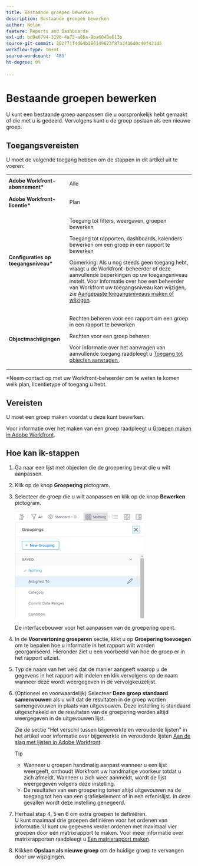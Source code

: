 ```yaml
---
title: Bestaande groepen bewerken
description: Bestaande groepen bewerken
author: Nolan
feature: Reports and Dashboards
exl-id: bd9e6794-3196-4a73-a86a-9ba6048e613b
source-git-commit: 302771f4d64b386149623f87a3436d0c40f421d5
workflow-type: tm+mt
source-wordcount: '483'
ht-degree: 0%

---
```


# Bestaande groepen bewerken

<!--
<p data-mc-conditions="QuicksilverOrClassic.Draft mode">(NOTE: This is the third part of a former artcle split in 3: two how-tos and one refernece article about creating and customizing groupings)</p>
-->

U kunt een bestaande groep aanpassen die u oorspronkelijk hebt gemaakt of die met u is gedeeld. Vervolgens kunt u de groep opslaan als een nieuwe groep.

## Toegangsvereisten

U moet de volgende toegang hebben om de stappen in dit artikel uit te voeren:

<table style="table-layout:auto"> 
 <col> 
 <col> 
 <tbody> 
  <tr> 
   <td role="rowheader"><strong>Adobe Workfront-abonnement*</strong></td> 
   <td> <p>Alle</p> </td> 
  </tr> 
  <tr> 
   <td role="rowheader"><strong>Adobe Workfront-licentie*</strong></td> 
   <td> <p>Plan </p> </td> 
  </tr> 
  <tr> 
   <td role="rowheader"><strong>Configuraties op toegangsniveau*</strong></td> 
   <td> <p>Toegang tot filters, weergaven, groepen bewerken</p> <p>Toegang tot rapporten, dashboards, kalenders bewerken om een groep in een rapport te bewerken</p> <p>Opmerking: Als u nog steeds geen toegang hebt, vraagt u de Workfront-beheerder of deze aanvullende beperkingen op uw toegangsniveau instelt. Voor informatie over hoe een beheerder van Workfront uw toegangsniveau kan wijzigen, zie <a href="../../../administration-and-setup/add-users/configure-and-grant-access/create-modify-access-levels.md" class="MCXref xref">Aangepaste toegangsniveaus maken of wijzigen</a>.</p> </td> 
  </tr> 
  <tr> 
   <td role="rowheader"><strong>Objectmachtigingen</strong></td> 
   <td> <p>Rechten beheren voor een rapport om een groep in een rapport te bewerken</p> <p>Rechten voor een groep beheren </p> <p>Voor informatie over het aanvragen van aanvullende toegang raadpleegt u <a href="../../../workfront-basics/grant-and-request-access-to-objects/request-access.md" class="MCXref xref">Toegang tot objecten aanvragen </a>.</p> </td> 
  </tr> 
 </tbody> 
</table>

&#42;Neem contact op met uw Workfront-beheerder om te weten te komen welk plan, licentietype of toegang u hebt.

## Vereisten

U moet een groep maken voordat u deze kunt bewerken.

Voor informatie over het maken van een groep raadpleegt u [Groepen maken in Adobe Workfront](../../../reports-and-dashboards/reports/reporting-elements/create-groupings.md).

## Hoe kan ik-stappen

1. Ga naar een lijst met objecten die de groepering bevat die u wilt aanpassen.
1. Klik op de knop **Groepering** pictogram.
1. Selecteer de groep die u wilt aanpassen en klik op de knop **Bewerken** pictogram.

   ![Selecteer het bewerkingspictogram.](assets/customizegrouping-nwe-standard-350x291.png)

   De interfacebouwer voor het aanpassen van de groepering opent.

1. In de **Voorvertoning groeperen** sectie, klikt u op **Groepering toevoegen** om te bepalen hoe u informatie in het rapport wilt worden georganiseerd. Hieronder ziet u een voorbeeld van hoe de groep er in het rapport uitziet.

1. Typ de naam van het veld dat de manier aangeeft waarop u de gegevens in het rapport wilt indelen en klik vervolgens op de naam wanneer deze wordt weergegeven in de vervolgkeuzelijst.
1. (Optioneel en voorwaardelijk) Selecteer **Deze groep standaard samenvouwen** als u wilt dat de resultaten in de groep worden samengevouwen in plaats van uitgevouwen. Deze instelling is standaard uitgeschakeld en de resultaten van de groepering worden altijd weergegeven in de uitgevouwen lijst.

   Zie de sectie &quot;Het verschil tussen bijgewerkte en verouderde lijsten&quot; in het artikel voor informatie over bijgewerkte en verouderde lijsten [Aan de slag met lijsten in Adobe Workfront](../../../workfront-basics/navigate-workfront/use-lists/view-items-in-a-list.md).

   <!--
   <p data-mc-conditions="QuicksilverOrClassic.Quicksilver,QuicksilverOrClassic.Draft mode">(NOTE: the tips repeat in the Create grouping article and Common uses of text mode)</p>
   -->

   >[!TIP]
   >
   >* Wanneer u groepen handmatig aanpast wanneer u een lijst weergeeft, onthoudt Workfront uw handmatige voorkeur totdat u zich afmeldt. Wanneer u zich weer aanmeldt, wordt de lijst weergegeven volgens deze instelling.
   >* De resultaten van een groepering tonen altijd uitgevouwen na de toegang tot hen van een grafiekelement of in een erfenislijst. In deze gevallen wordt deze instelling genegeerd.


1. Herhaal stap 4, 5 en 6 om extra groepen te definiëren.\
   U kunt maximaal drie groepen definiëren voor het ordenen van informatie. U kunt uw gegevens verder ordenen met maximaal vier groepen door een matrixrapport te maken. Voor meer informatie over matrixrapporten raadpleegt u [Een matrixrapport maken](../../../reports-and-dashboards/reports/creating-and-managing-reports/create-matrix-report.md).

1. Klikken **Opslaan als nieuwe groep** om de huidige groep te vervangen door uw wijzigingen.
